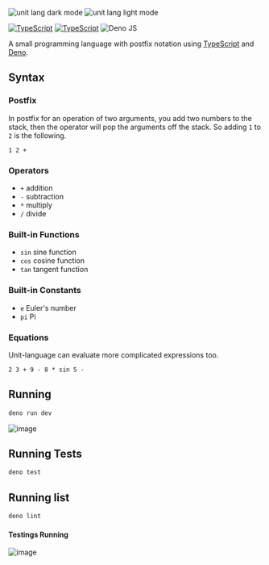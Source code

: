 ![unit lang dark mode](https://github.com/user-attachments/assets/2feae9fc-35cc-4fc1-9e34-1f4cc85f5d61#gh-dark-mode-only)
![unit lang light mode](https://github.com/user-attachments/assets/2200f691-db60-4e06-832a-160bf62bde62#gh-light-mode-only)

[![TypeScript](https://img.shields.io/github/actions/workflow/status/jakeroggenbuck/unit-language/deno.yml?branch=main&style=for-the-badge)](https://github.com/JakeRoggenbuck/unit-language/actions)
[![TypeScript](https://img.shields.io/badge/typescript-%23007ACC.svg?style=for-the-badge&logo=typescript&logoColor=white)](https://github.com/JakeRoggenbuck?tab=repositories&q=&type=&language=typescript)
![Deno JS](https://img.shields.io/badge/deno%20js-000000?style=for-the-badge&logo=deno&logoColor=white)

A small programming language with postfix notation using [TypeScript](https://www.typescriptlang.org/) and [Deno](https://deno.com/).

## Syntax

### Postfix
In postfix for an operation of two arguments, you add two numbers to the stack, then the operator will pop the arguments off the stack. So adding `1` to `2` is the following.
```
1 2 +
```

### Operators
- `+` addition
- `-` subtraction
- `*` multiply
- `/` divide

### Built-in Functions
- `sin` sine function
- `cos` cosine function
- `tan` tangent function

### Built-in Constants
- `e` Euler's number
- `pi` Pi

### Equations
Unit-language can evaluate more complicated expressions too. 
```
2 3 + 9 - 8 * sin 5 -
```

## Running
```sh
deno run dev
```

![image](https://github.com/user-attachments/assets/dfc55adc-6edc-4fb6-b061-7bf36597abaa)

## Running Tests
```sh
deno test
```

## Running list
```sh
deno lint
```

#### Testings Running

![image](https://github.com/user-attachments/assets/9370b25e-6895-473b-8409-0900d81caab5)
